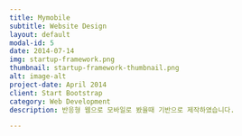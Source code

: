 ```yaml
---
title: Mymobile
subtitle: Website Design
layout: default
modal-id: 5
date: 2014-07-14
img: startup-framework.png
thumbnail: startup-framework-thumbnail.png
alt: image-alt
project-date: April 2014
client: Start Bootstrap
category: Web Development
description: 반응형 웹으로 모바일로 봤을때 기반으로 제작하였습니다.

---
```

